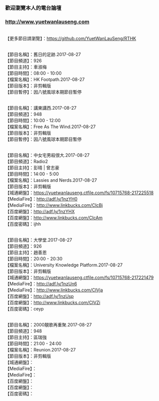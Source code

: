 ### 歡迎瀏覽本人的電台論壇
### http://www.yuetwanlauseng.com

<br>【更多節目請瀏覽】：https://github.com/YuetWanLauSeng/RTHK

<br>【節目名稱】：舊日的足跡.2017-08-27
<br>【節目頻道】：926
<br>【節目主持】：車淑梅
<br>【節目時間】：08:00 - 10:00
<br>【檔案名稱】：HK Footpath.2017-08-27
<br>【節目版本】：非剪輯版
<br>【節目暫停】：因八號風球本期節目暫停

<br>【節目名稱】：講東講西.2017-08-27
<br>【節目頻道】：948
<br>【節目時間】：10:00 - 12:00
<br>【檔案名稱】：Free As The Wind.2017-08-27
<br>【節目版本】：非剪輯版
<br>【節目暫停】：因八號風球本期節目暫停

<br>【節目名稱】：中女宅男殺很大.2017-08-27
<br>【節目頻道】：Radio2
<br>【節目主持】：彭晴 | 曾志豪
<br>【節目時間】：14:00 - 5:00
<br>【檔案名稱】：Lassies and Nerds.2017-08-27
<br>【節目版本】：非剪輯版
<br>【城通網盤】：https://yuetwanlauseng.ctfile.com/fs/10715768-217225518
<br>【MediaFire】：http://adf.ly/1nzYH0
<br>【MediaFire】：http://www.linkbucks.com/CIcBj
<br>【百度網盤】：http://adf.ly/1nzYHX
<br>【百度網盤】：http://www.linkbucks.com/CIcAm
<br>【百度密碼】：ijhh

<br>【節目名稱】：大學堂.2017-08-27
<br>【節目頻道】：926
<br>【節目主持】：趙善恩
<br>【節目時間】：20:00 - 20:30
<br>【檔案名稱】：University Knowledge Platform.2017-08-27
<br>【節目版本】：非剪輯版
<br>【城通網盤】：https://yuetwanlauseng.ctfile.com/fs/10715768-217221479
<br>【MediaFire】：http://adf.ly/1nzUn6
<br>【MediaFire】：http://www.linkbucks.com/CIVja
<br>【百度網盤】：http://adf.ly/1nzUsp
<br>【百度網盤】：http://www.linkbucks.com/CIVZi
<br>【百度密碼】：ceyp

<br>【節目名稱】：2000靚歌再重聚.2017-08-27
<br>【節目頻道】：948
<br>【節目主持】：區瑞強
<br>【節目時間】：21:00 - 24:00
<br>【檔案名稱】：Reunion.2017-08-27
<br>【節目版本】：非剪輯版
<br>【城通網盤】：
<br>【MediaFire】：
<br>【MediaFire】：
<br>【百度網盤】：
<br>【百度網盤】：
<br>【百度密碼】：
